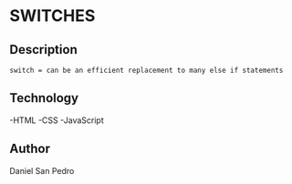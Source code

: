 # SWITCHES

## Description

    switch = can be an efficient replacement to many else if statements

## Technology

-HTML
-CSS
-JavaScript

## Author

Daniel San Pedro
